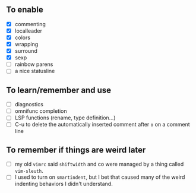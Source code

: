 ## To enable

- [x] commenting
- [x] localleader
- [x] colors
- [x] wrapping
- [x] surround
- [x] sexp
- [ ] rainbow parens
- [ ] a nice statusline

## To learn/remember and use

- [ ] diagnostics
- [ ] omnifunc completion <C-x><C-o>
- [ ] LSP functions (rename, type definition...)
- [ ] C-u to delete the automatically inserted comment after `o` on a comment line

## To remember if things are weird later

- [ ] my old `vimrc` said `shiftwidth` and co were managed by a thing called `vim-sleuth`.
- [ ] I used to turn on `smartindent`, but I bet that caused many of the weird indenting behaviors I didn't understand.
